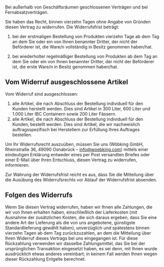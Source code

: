 Bei außerhalb von Geschäftsräumen geschlossenen Verträgen und bei Fernabsatzverträgen.

Sie haben das Recht, binnen vierzehn Tagen ohne Angabe von Gründen diesen Vertrag zu widerrufen. Die Widerrufsfrist beträgt:

1. bei der erstmaligen Bestellung von Produkten vierzehn Tage ab dem Tag an dem Sie oder ein von Ihnen benannter Dritter, der nicht der Beförderer ist, die Ware/n vollständig in Besitz genommen haben/hat.

2. bei wiederholter regelmäßiger Bestellung von Produkten ab dem Tag an dem Sie oder ein von Ihnen benannter Dritter, der nicht der Beförderer ist, die erste Ware/n in Besitz genommen haben/hat.

## Vom Widerruf ausgeschlossene Artikel

Vom Widerruf sind ausgeschlossen:

1. alle Artikel, die nach Abschluss der Bestellung individuell für den Kunden herstellt werden. Dies sind Artikel in 300 Liter, 600 Liter und 1.000 Liter IBC Containern sowie 200 Liter Fässern.
2. alle Artikel, die nach Abschluss der Bestellung individuell für den Kunden, bestellt werden. Dies sind Artikel, die wir nachweislich auftragsspezifisch bei Herstellern zur Erfüllung Ihres Auftrages bestellen.

Um Ihr Widerrufsrecht auszuüben, müssen Sie uns (Wöbking GmbH, Rheinstraße 36, 49090 Osnabrück – info@woebking.com) mittels einer eindeutigen Erklärung entweder eines per Post versandten Briefes oder einer E-Mail über Ihren Entschluss, diesen Vertrag zu widerrufen, informieren.

Zur Wahrung der Widerrufsfrist reicht es aus, dass Sie die Mitteilung über die Ausübung des Widerrufsrechts vor Ablauf der Widerrufsfrist absenden.

## Folgen des Widerrufs

Wenn Sie diesen Vertrag widerrufen, haben wir Ihnen alle Zahlungen, die wir von Ihnen erhalten haben, einschließlich der Lieferkosten (mit Ausnahme der zusätzlichen Kosten, die sich daraus ergeben, dass Sie eine andere Art der Lieferung als die von uns angebotene, günstigste Standardlieferung gewählt haben), unverzüglich und spätestens binnen vierzehn Tagen ab dem Tag zurückzuzahlen, an dem die Mitteilung über Ihren Widerruf dieses Vertrags bei uns eingegangen ist. Für diese Rückzahlung verwenden wir dasselbe Zahlungsmittel, das Sie bei der ursprünglichen Transaktion eingesetzt haben, es sei denn, mit Ihnen wurde ausdrücklich etwas anderes vereinbart; in keinem Fall werden Ihnen wegen dieser Rückzahlung Entgelte berechnet.
